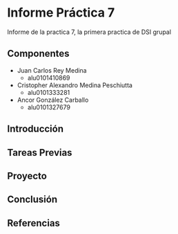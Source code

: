 # Informe Práctica 7 

Informe de la practica 7, la primera practica de DSI grupal

## Componentes
  - Juan Carlos Rey Medina
    - alu0101410869
  - Cristopher Alexandro Medina Peschiutta
    - alu0101333281
  - Ancor González Carballo
    - alu0101327679

## Introducción

## Tareas Previas

## Proyecto

## Conclusión

## Referencias

